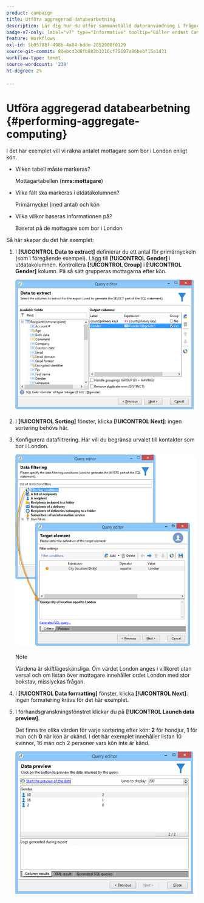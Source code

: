 ```yaml
---
product: campaign
title: Utföra aggregerad databearbetning
description: Lär dig hur du utför sammanställd datoranvändning i frågor
badge-v7-only: label="v7" type="Informative" tooltip="Gäller endast Campaign Classic v7"
feature: Workflows
exl-id: 5b05788f-498b-4a84-bdde-2852900f0129
source-git-commit: 8debcd3d8fb883b3316cf75187a86bebf15a1d31
workflow-type: tm+mt
source-wordcount: '238'
ht-degree: 2%

---
```


# Utföra aggregerad databearbetning {#performing-aggregate-computing}



I det här exemplet vill vi räkna antalet mottagare som bor i London enligt kön.

* Vilken tabell måste markeras?

  Mottagartabellen (**nms:mottagare**)

* Vilka fält ska markeras i utdatakolumnen?

  Primärnyckel (med antal) och kön

* Vilka villkor baseras informationen på?

  Baserat på de mottagare som bor i London

Så här skapar du det här exemplet:

1. I **[!UICONTROL Data to extract]** definierar du ett antal för primärnyckeln (som i föregående exempel). Lägg till **[!UICONTROL Gender]** i utdatakolumnen. Kontrollera **[!UICONTROL Group]** i **[!UICONTROL Gender]** kolumn. På så sätt grupperas mottagarna efter kön.

   ![](assets/query_editor_nveau_27.png)

1. I **[!UICONTROL Sorting]** fönster, klicka **[!UICONTROL Next]**: ingen sortering behövs här.
1. Konfigurera datafiltrering. Här vill du begränsa urvalet till kontakter som bor i London.

   ![](assets/query_editor_22.png)

   >[!NOTE]
   >
   >Värdena är skiftlägeskänsliga. Om värdet London anges i villkoret utan versal och om listan över mottagare innehåller ordet London med stor bokstav, misslyckas frågan.

1. I **[!UICONTROL Data formatting]** fönster, klicka **[!UICONTROL Next]**: ingen formatering krävs för det här exemplet.
1. I förhandsgranskningsfönstret klickar du på **[!UICONTROL Launch data preview]**.

   Det finns tre olika värden för varje sortering efter kön: **2** för hondjur, **1** för man och **0** när kön är okänd. I det här exemplet innehåller listan 10 kvinnor, 16 män och 2 personer vars kön inte är känd.

   ![](assets/query_editor_agregat_04.png)
